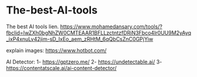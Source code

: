 # The-best-AI-tools
The best AI tools
lien.    https://www.mohamedansary.com/tools/?fbclid=IwZXh0bgNhZW0CMTEAAR1BFLLzctntzfDRiN3Fbco4lr0UU9M2yAyq_ixP4xnuLv42jim-sD_IxEo_aem_zRHtM_6qQbCsZnC0GPjYiw

explain images: https://www.hotbot.com/

AI Detector: 1- https://gptzero.me/
             2- https://undetectable.ai/
             3- https://contentatscale.ai/ai-content-detector/
